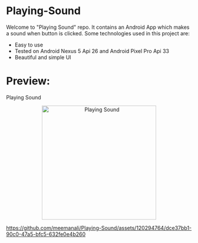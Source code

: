 # Playing-Sound
Welcome to "Playing Sound" repo. It contains an Android App which makes a sound when button is clicked. Some technologies used in this project are:

* Easy to use
* Tested on Android Nexus 5 Api 26 and Android Pixel Pro Api 33
* Beautiful and simple UI

# Preview:

Playing Sound
<p align="center">
  <img src="https://github.com/meemanali/Playing-Sound/blob/master/Playing%20Sound.png" alt="Playing Sound" width="310" title="Normal Screen">
</p>

https://github.com/meemanali/Playing-Sound/assets/120294764/dce37bb1-90c0-47a5-bfc5-632fe0e4b260
